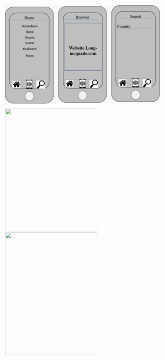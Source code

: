 ![image](musicshop.png)

<image src="https://github.com/CollegeBoreal/INF1083-200-19A-01/blob/master/4.Components/b300105201-tab-ng/Image%201.png?raw=true" width = "300" height = "400"></image>
<image src="https://github.com/CollegeBoreal/INF1083-200-19A-01/blob/master/4.Components/b300105201-tab-ng/Image2.png?raw=true" width = "300" height = "400"></image>

